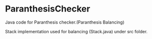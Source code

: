 # ParanthesisChecker
Java code for Paranthesis checker.(Paranthesis Balancing)

Stack implementation used for balancing (Stack.java) under src folder.


